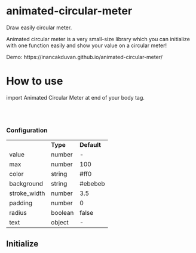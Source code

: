 # animated-circular-meter

<p>Draw easily circular meter.</p>

<p>Animated circular meter is a very small-size library which you can initialize with one function easily and show your value on a circular meter!

<p>Demo: https://inancakduvan.github.io/animated-circular-meter/ </p>

# How to use

import Animated Circular Meter at end of your body tag.

<pre>
  <script src='path/animated-circular-meter.min.js'></script>
</pre>

<h3>Configuration</h3>
<table>
  <tr>
    <td></td>
    <td><b>Type</b></td>
    <td><b>Default</b></td>
  </tr>
  
  <tr>
    <td>value</td>
    <td>number</td>
    <td>-</td>
  </tr>
  
   <tr>
    <td>max</td>
    <td>number</td>
    <td>100</td>
  </tr>
  
   <tr>
    <td>color</td>
    <td>string</td>
    <td>#ff0</td>
  </tr>
  
  <tr>
    <td>background</td>
    <td>string</td>
    <td>#ebebeb</td>
  </tr>
  
  <tr>
    <td>stroke_width</td>
    <td>number</td>
    <td>3.5</td>
  </tr>
  
  <tr>
    <td>padding</td>
    <td>number</td>
    <td>0</td>
  </tr>
  
  <tr>
    <td>radius</td>
    <td>boolean</td>
    <td>false</td>
  </tr>
  
  <tr>
    <td>text</td>
    <td>object</td>
    <td>-</td>
  </tr>
</table>

<h2>Initialize</h2>
<pre>
  <script>
  
    var meter = new AnimatedCircularMeter(id, config, callback);

    meter.draw();
    
    </script>
</pre>

<h2>Example</h2>

<h3>HTML</h3>
<pre>
  <span><</span>div id="meter"><span><</span>/div>
</pre>

<h3>JS</h3>
<pre>
  <script>
  
    var meter = new AnimatedCircularMeter("meter", {
    max: 200,
    value: 160,
    color: "#D78AB1",
    background: "#d9d9d9",
    stroke_width: 3,
    padding: 1,
    radius: true,
    text: {
        show: true,
        color: "#E5507A",
        font_size: "30px"
    }
    }, function(value) {
        console.log(value)
    });

    meter.draw();
    
    </script>
</pre>

<h2>Done!!</h2>
